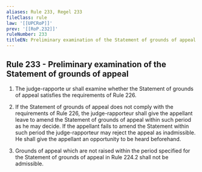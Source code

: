 ```yaml
---
aliases: Rule 233, Regel 233
fileClass: rule
law: '[[UPCRoP]]'
prev: '[[RoP.232]]'
ruleNumber: 233
titleEN: Preliminary examination of the Statement of grounds of appeal
---
```


## Rule 233 - Preliminary examination of the Statement of grounds of appeal

1. The judge-rapporte ur shall examine whether the Statement of grounds of appeal satisfies the requirements of Rule 226. 

2. If the Statement of grounds of appeal does not comply with the requirements of Rule 226, the judge-rapporteur shall give the appellant leave to amend the  Statement of grounds of appeal within such period as he may decide.  If the appellant fails to amend the Statement within such period the judge-rapporteur may reject the appeal as inadmissible. He shall give the appellant an opportunity to be heard beforehand.  

3. Grounds of appeal which are not raised within the period specified for the Statement of grounds of appeal in Rule 224.2 shall not be admissible.